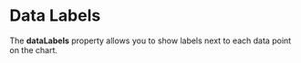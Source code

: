 Data Labels
===========

The **dataLabels** property allows you to show labels next to each data point on the chart.